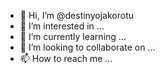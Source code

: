- 👋 Hi, I’m @destinyojakorotu
- 👀 I’m interested in ...
- 🌱 I’m currently learning ...
- 💞️ I’m looking to collaborate on ...
- 📫 How to reach me ...

<!---
destinyojakorotu/destinyojakorotu is a ✨ special ✨ repository because its `README.md` (this file) appears on your GitHub profile.
You can click the Preview link to take a look at your changes.
--->
